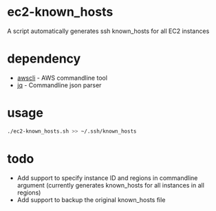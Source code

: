 # ec2-known_hosts
A script automatically generates ssh known_hosts for all EC2 instances

# dependency

  - [awscli] - AWS commandline tool
  - [jq] - Commandline json parser

# usage
```sh
./ec2-known_hosts.sh >> ~/.ssh/known_hosts
```

# todo
  - Add support to specify instance ID and regions in commandline argument (currently generates known_hosts for all instances in all regions)
  - Add support to backup the original known_hosts file


   [awscli]: <https://docs.amazonaws.cn/en_us/cli/latest/userguide/cli-chap-install.html>
   [jq]: <https://stedolan.github.io/jq/>

